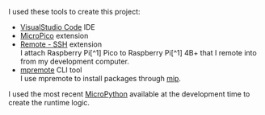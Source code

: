 I used these tools to create this project:

* [VisualStudio Code](https://code.visualstudio.com/) IDE
* [MicroPico](https://marketplace.visualstudio.com/items?itemName=paulober.pico-w-go) extension
* [Remote - SSH](https://marketplace.visualstudio.com/items?itemName=ms-vscode-remote.remote-ssh) extension  
I attach Raspberry Pi[^1] Pico to Raspberry Pi[^1] 4B+ that I remote into from my development computer.
* [mpremote](https://docs.micropython.org/en/v1.18/reference/mpremote.html) CLI tool  
I use mpremote to install packages through [mip](https://docs.micropython.org/en/latest/reference/packages.html).

I used the most recent [MicroPython](https://www.raspberrypi.com/documentation/microcontrollers/micropython.html#drag-and-drop-micropython) available at the development time to create the runtime logic.
